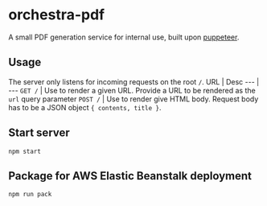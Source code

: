 # orchestra-pdf
A small PDF generation service for internal use, built upon [puppeteer](https://github.com/puppeteer/puppeteer).

## Usage
The server only listens for incoming requests on the root `/`.
URL | Desc
--- | ---
`GET /` | Use to render a given URL. Provide a URL to be rendered as the `url` query parameter
`POST /` | Use to render give HTML body. Request body has to be a JSON object `{ contents, title }`.

## Start server
```
npm start
```

## Package for AWS Elastic Beanstalk deployment
```
npm run pack
```